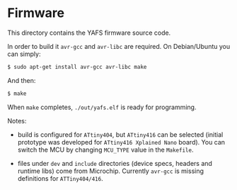 # Firmware

This directory contains the YAFS firmware source code.

In order to build it `avr-gcc` and `avr-libc` are required. On Debian/Ubuntu you can simply:

```sh
$ sudo apt-get install avr-gcc avr-libc make
```

And then:

```sh
$ make
```

When `make` completes, `./out/yafs.elf` is ready for programming. 

Notes:

* build is configured for `ATtiny404`, but `ATtiny416` can be selected (initial prototype was developed for `ATtiny416 Xplained Nano` board). You can switch the MCU by changing `MCU_TYPE` value in the `Makefile`. 

* files under `dev` and `include` directories (device specs, headers and runtime libs) come from Microchip. Currently `avr-gcc` is missing definitions for `ATTiny404/416`.